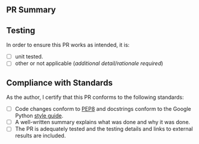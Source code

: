 ## PR Summary
<!-- Authors: Add a description immediately below this line, explaining what was done and why it was done, and check the applicable boxes below. -->

## Testing
<!-- Authors: Add testing details here, explaining your overall strategy, and check the applicable boxes below. -->

In order to ensure this PR works as intended, it is:

* [ ] unit tested.
* [ ] other or not applicable (*additional detail/rationale required*)

## Compliance with Standards
<!-- Authors: Check each item below to certify that this PR is ready for review. -->

As the author, I certify that this PR conforms to the following standards:

* [ ] Code changes conform to [PEP8](https://www.python.org/dev/peps/pep-0008) and docstrings conform to the Google Python [style guide](https://google.github.io/styleguide/pyguide.html?showone=Comments#38-comments-and-docstrings).
* [ ] A well-written summary explains what was done and why it was done.
* [ ] The PR is adequately tested and the testing details and links to external results are included.

<!-- Authors: If this PR is not ready for review, please create a "Draft Pull Request" using the dropdown below. -->